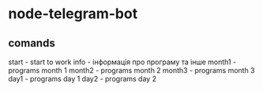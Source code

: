 # node-telegram-bot


## comands
start - start to work
info - інформація про програму та інше
month1 - programs month 1
month2 -  programs month 2
month3 -  programs month 3
day1 - programs day 1
day2 - programs day 2